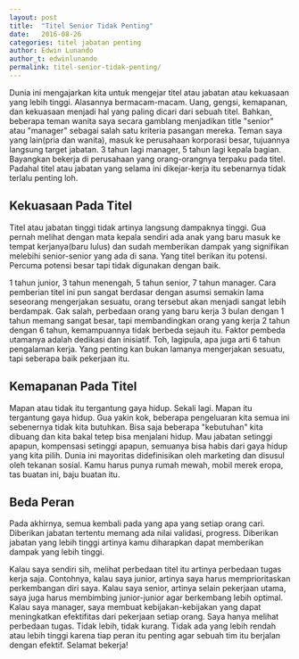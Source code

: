 ```yaml
---
layout: post
title:  "Titel Senior Tidak Penting"
date:   2016-08-26
categories: titel jabatan penting
author: Edwin Lunando
author_t: edwinlunando
permalink: titel-senior-tidak-penting/
---
```


Dunia ini mengajarkan kita untuk mengejar titel atau jabatan atau kekuasaan yang lebih tinggi. Alasannya bermacam-macam. Uang, gengsi, kemapanan, dan kekuasaan menjadi hal yang paling dicari dari sebuah titel. Bahkan, beberapa teman wanita saya secara gamblang menjadikan title "senior" atau "manager" sebagai salah satu kriteria pasangan mereka. Teman saya yang lain(pria dan wanita), masuk ke perusahaan korporasi besar, tujuannya langsung target jabatan. 3 tahun lagi manager, 5 tahun lagi kepala bagian. Bayangkan bekerja di perusahaan yang orang-orangnya terpaku pada titel. Padahal titel atau jabatan yang selama ini dikejar-kerja itu sebenarnya tidak terlalu penting loh.

## Kekuasaan Pada Titel

Titel atau jabatan tinggi tidak artinya langsung dampaknya tinggi. Gua pernah melihat dengan mata kepala sendiri ada anak yang baru masuk ke tempat kerjanya(baru lulus) dan sudah memberikan dampak yang signifikan melebihi senior-senior yang ada di sana. Yang titel berikan itu potensi. Percuma potensi besar tapi tidak digunakan dengan baik.

1 tahun junior, 3 tahun menengah, 5 tahun senior, 7 tahun manager. Cara pemberian titel ini pun sangat berdasar dengan asumsi semakin lama seseorang mengerjakan sesuatu, orang tersebut akan menjadi sangat lebih berdampak. Gak salah, perbedaan orang yang baru kerja 3 bulan dengan 1 tahun memang sangat besar, tapi membandingkan orang yang kerja 2 tahun dengan 6 tahun, kemampuannya tidak berbeda sejauh itu. Faktor pembeda utamanya adalah dedikasi dan inisiatif. Toh, lagipula, apa juga arti 6 tahun pengalaman kerja. Yang penting kan bukan lamanya mengerjakan sesuatu, tapi seberapa baik pekerjaan itu.

## Kemapanan Pada Titel

Mapan atau tidak itu tergantung gaya hidup. Sekali lagi. Mapan itu tergantung gaya hidup. Gua yakin kok, beberapa pengeluaran kita semua ini sebenernya tidak kita butuhkan. Bisa saja beberapa "kebutuhan" kita dibuang dan kita bakal tetep bisa menjalani hidup. Mau jabatan setinggi apapun, kompensasi setinggi apapun, semuanya bisa habis dari gaya hidup yang kita pilih. Dunia ini mayoritas didefinisikan oleh marketing dan disusul oleh tekanan sosial. Kamu harus punya rumah mewah, mobil merek eropa, tas buatan ini, baju buatan itu.

## Beda Peran

Pada akhirnya, semua kembali pada yang apa yang setiap orang cari. Diberikan jabatan tertentu memang ada nilai validasi, progress. Diberikan jabatan yang lebih tinggi artinya kamu diharapkan dapat memberikan dampak yang lebih tinggi.

Kalau saya sendiri sih, melihat perbedaan titel itu artinya perbedaan tugas kerja saja. Contohnya, kalau saya junior, artinya saya harus memprioritaskan perkembangan diri saya. Kalau saya senior, artinya selain pekerjaan utama, saya juga harus membimbing junior-junior agar berkembang lebih optimal. Kalau saya manager, saya membuat kebijakan-kebijakan yang dapat meningkatkan efektifitas dari pekerjaan setiap orang. Saya hanya melihat perbedaan tugas. Tidak lebih, tidak kurang. Tidak ada yang lebih rendah atau lebih tinggi karena tiap peran itu penting agar sebuah tim itu berjalan dengan efektif. Selamat bekerja!
